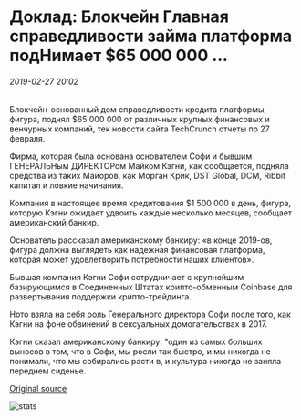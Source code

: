 # Доклад: Блокчейн Главная справедливости займа платформа подНимает $65 000 000 ...

###### 2019-02-27 20:02

Блокчейн-основанный дом справедливости кредита платформы, фигура, поднял $65 000 000 от различных крупных финансовых и венчурных компаний, тек новости сайта TechCrunch отчеты по 27 февраля.

Фирма, которая была основана основателем Софи и бывшим ГЕНЕРАЛЬНым ДИРЕКТОРом Майком Кэгни, как сообщается, подняла средства из таких Майоров, как Морган Крик, DST Global, DCM, Ribbit капитал и ловкие начинания.

Компания в настоящее время кредитования $1 500 000 в день, фигура, которую Кэгни ожидает удвоить каждые несколько месяцев, сообщает американский банкир.

Основатель рассказал американскому банкиру: «в конце 2019-ов, фигура должна выглядеть как надежная финансовая платформа, которая может удовлетворить потребности наших клиентов».

Бывшая компания Кэгни Софи сотрудничает с крупнейшим базирующимся в Соединенных Штатах крипто-обменным Coinbase для развертывания поддержки крипто-трейдинга.

Ното взяла на себя роль Генерального директора Софи после того, как Кэгни на фоне обвинений в сексуальных домогательствах в 2017.

Кэгни сказал американскому банкиру: "один из самых больших выносов в том, что в Софи, мы росли так быстро, и мы никогда не понимали, что мы собирались расти в, и культура никогда не заняла переднем сиденье.

[Original source](https://cointelegraph.com/news/report-blockchain-home-equity-loan-platform-raises-65-million)

![stats](https://c.statcounter.com/11760860/0/a89fa40b/1/ "stats")